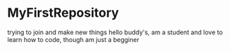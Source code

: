 # MyFirstRepository
trying to join and make new things
hello buddy's, am a student and love to learn how to code, though am just a begginer
